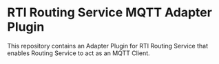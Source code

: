 # RTI Routing Service MQTT Adapter Plugin

This repository contains an Adapter Plugin for RTI Routing Service that enables
Routing Service to act as an MQTT Client.
